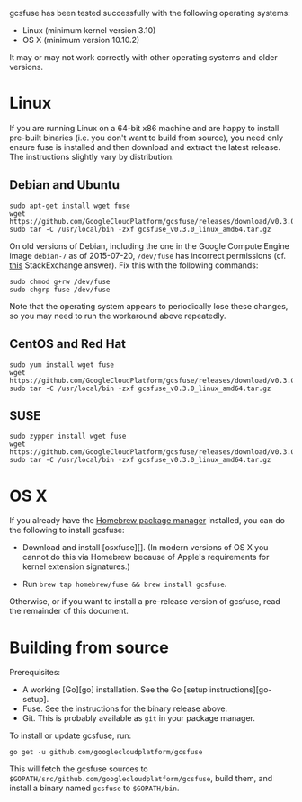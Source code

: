 
gcsfuse has been tested successfully with the following operating systems:

*   Linux (minimum kernel version 3.10)
*   OS X (minimum version 10.10.2)

It may or may not work correctly with other operating systems and older versions.


# Linux

If you are running Linux on a 64-bit x86 machine and are happy to install
pre-built binaries (i.e. you don't want to build from source), you need only
ensure fuse is installed and then download and extract the latest release. The
instructions slightly vary by distribution.

## Debian and Ubuntu

    sudo apt-get install wget fuse
    wget https://github.com/GoogleCloudPlatform/gcsfuse/releases/download/v0.3.0/gcsfuse_v0.3.0_linux_amd64.tar.gz
    sudo tar -C /usr/local/bin -zxf gcsfuse_v0.3.0_linux_amd64.tar.gz

On old versions of Debian, including the one in the Google Compute Engine image
`debian-7` as of 2015-07-20, `/dev/fuse` has incorrect permissions (cf.
[this][stackexchange] StackExchange answer). Fix this with the following
commands:

```
sudo chmod g+rw /dev/fuse
sudo chgrp fuse /dev/fuse
```

Note that the operating system appears to periodically lose these changes, so
you may need to run the workaround above repeatedly.

[stackexchange]: http://superuser.com/a/800016/429161

## CentOS and Red Hat

    sudo yum install wget fuse
    wget https://github.com/GoogleCloudPlatform/gcsfuse/releases/download/v0.3.0/gcsfuse_v0.3.0_linux_amd64.tar.gz
    sudo tar -C /usr/local/bin -zxf gcsfuse_v0.3.0_linux_amd64.tar.gz

## SUSE

    sudo zypper install wget fuse
    wget https://github.com/GoogleCloudPlatform/gcsfuse/releases/download/v0.3.0/gcsfuse_v0.3.0_linux_amd64.tar.gz
    sudo tar -C /usr/local/bin -zxf gcsfuse_v0.3.0_linux_amd64.tar.gz


# OS X

If you already have the [Homebrew package manager][homebrew] installed, you can
do the following to install gcsfuse:

[homebrew]: http://brew.sh/

*   Download and install [osxfuse][]. (In modern versions of OS X you cannot do
    this via Homebrew because of Apple's requirements for kernel extension
    signatures.)

*   Run `brew tap homebrew/fuse && brew install gcsfuse`.

Otherwise, or if you want to install a pre-release version of gcsfuse, read the
remainder of this document.


# Building from source

Prerequisites:

*   A working [Go][go] installation. See the Go [setup instructions][go-setup].
*   Fuse. See the instructions for the binary release above.
*   Git. This is probably available as `git` in your package manager.

To install or update gcsfuse, run:

    go get -u github.com/googlecloudplatform/gcsfuse

This will fetch the gcsfuse sources to
`$GOPATH/src/github.com/googlecloudplatform/gcsfuse`, build them, and install a
binary named `gcsfuse` to `$GOPATH/bin`.
